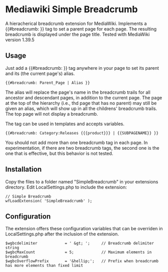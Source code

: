 Mediawiki Simple Breadcrumb
===========================

A hieracherical breadcrumb extension for MediaWiki. Implements a {{#breadcrumb: }} tag to set a parent page for each page. The resulting breadcrumb is displayed under the page title.
Tested with MediaWiki version 1.39.5

Usage
-----

Just add a {{#breadcrumb: }} tag anywhere in your page to set its parent and its (the current page's) alias.

	{{#breadcrumb: Parent_Page | Alias }}

The alias will replace the page's name in the breadcrumb trails for all ancestor and descendant pages, in addition to the current page. The page at the top of the hierarchy (i.e., thd page that has no parent) may still be given an alias, which will show up in all the childrens' breadcrumb trails. The top page will not display a breadcrumb. 

The tag can be used in templates and accepts variables.

	{{#breadcrumb: Category:Releases {{{product}}} | {{SUBPAGENAME}} }}

You should not add more than one breadcrumb tag in each page. In experimentation, if there are two breadcrumb tags, the second one is the one that is effective, but this behavior is not tested.


Installation
------------

Copy the files to a folder named "SimpleBreadcrumb" in your extensions directory. 
Edit LocalSettings.php to include the extension:

	// Simple Breadcrumb
	wfLoadExtension( 'SimpleBreadcrumb' );


Configuration
-------------

The extension offers these configuration variables that can be overriden in LocalSettings.php after the inclusion of the extension.

	$wgbcdelimiter            = ' &gt; ';     // Breadcrumb delimiter string
	$wgbcMaxCount             = 5;            // Maximum elements in breadcrumb
	$wgbcOverflowPrefix       = '&hellip;';   // Prefix when breadcrumb has more elements than fixed limit

